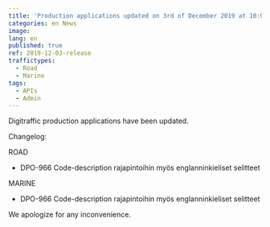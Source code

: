 ```yaml
---
title: 'Production applications updated on 3rd of December 2019 at 10:00 AM – 12:00 PM (EET)'
categories: en News
image:
lang: en
published: true
ref: 2019-12-03-release
traffictypes:
  - Road
  - Marine
tags:
  - APIs
  - Admin
---
```


Digitraffic production applications have been updated.

Changelog:

ROAD

- DPO-966 Code-description rajapintoihin myös englanninkieliset selitteet

MARINE

- DPO-966 Code-description rajapintoihin myös englanninkieliset selitteet

We apologize for any inconvenience.
